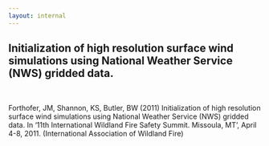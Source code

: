 ```yaml
---
layout: internal
---
```


## Initialization of high resolution surface wind simulations using National Weather Service (NWS) gridded data.

<br>

<p> Forthofer, JM, Shannon, KS, Butler, BW (2011) Initialization of high resolution surface wind simulations using National Weather Service (NWS) gridded data. In ‘11th International Wildland Fire Safety Summit. Missoula, MT’, April 4-8, 2011. (International Association of Wildland Fire) </p>
